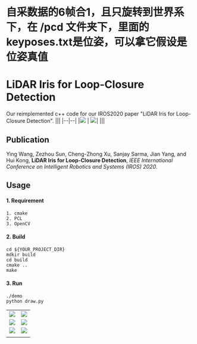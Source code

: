 # 自采数据的6帧合1，且只旋转到世界系下，在 /pcd 文件夹下，里面的keyposes.txt是位姿，可以拿它假设是位姿真值

# LiDAR Iris for Loop-Closure Detection

Our reimplemented c++ code for our IROS2020 paper "LiDAR Iris for Loop-Closure Detection".
|||
|--|--|
|![](./img/iris_1.png) | ![](./img/lidarIris.png)|
|||
## Publication

Ying Wang, Zezhou Sun, Cheng-Zhong Xu, Sanjay Sarma, Jian Yang, and Hui Kong, **LiDAR Iris for Loop-Closure Detection**, _IEEE International Conference on Intelligent Robotics and Systems (IROS) 2020_. 


## Usage
#### 1. Requirement
```
1. cmake
2. PCL
3. OpenCV
```

#### 2. Build
```
cd ${YOUR_PROJECT_DIR}
mdkir build
cd build
cmake ..
make
```

#### 3. Run
```
./demo
python draw.py
```
|||
|--|--|
|![](./img/00pr.png) | ![](./img/00traj.png)|
|![](./img/05pr.png) | ![](./img/05traj.png)|
|![](./img/08pr.png) | ![](./img/08traj.png)|
|||
